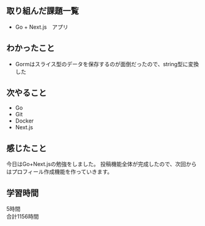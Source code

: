 ## 取り組んだ課題一覧
- Go + Next.js　アプリ

## わかったこと
- Gormはスライス型のデータを保存するのが面倒だったので、string型に変換した

## 次やること
- Go
- Git
- Docker
- Next.js

## 感じたこと
今日はGo+Next.jsの勉強をしました。
投稿機能全体が完成したので、次回からはプロフィール作成機能を作っていきます。


## 学習時間
5時間<br />
合計1156時間
